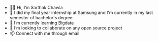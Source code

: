 - 👋🏻 Hi, I’m Sarthak Chawla
- 👀 I did my final year internship at Samsung and I'm currently in my last semester of bachelor's degree.
- 🌱 I’m currently learning Bigdata
- 💞️ I’m looking to collaborate on any open source project
- 📫 Connect with me through email
<!---
sarthak29j/sarthak29j is a ✨ special ✨ repository because its `README.md` (this file) appears on your GitHub profile.
You can click the Preview link to take a look at your changes.
--->

